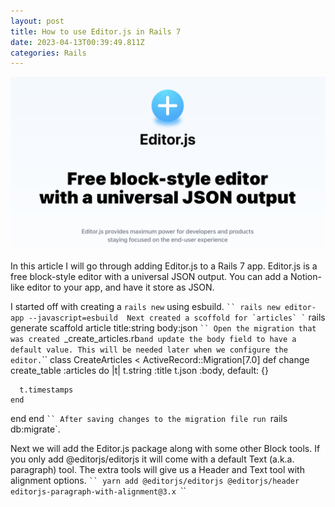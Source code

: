 ```yaml
---
layout: post
title: How to use Editor.js in Rails 7
date: 2023-04-13T00:39:49.811Z
categories: Rails
---
```

![editorjs-hero](/images/editorjs-hero.png)

I﻿n this  article I will go through adding Editor.js to a Rails 7 app. Editor.js is a free block-style editor with a universal JSON output. You can add a Notion-like editor to your app, and have it store as JSON.

I﻿ started off with creating a `rails new` using esbuild.
`﻿``
r﻿ails new editor-app --javascript=esbuild
`﻿``
N﻿ext created a scoffold for `articles`
`﻿``
r﻿ails generate scaffold article title:string body:json
`﻿``
O﻿pen the migration that was created `<timestamp>_create_articles.rb` and update the body field to have a default value. This will be needed later when we configure the editor.
`﻿``
class CreateArticles < ActiveRecord::Migration[7.0]
  def change
    create_table :articles do |t|
      t.string :title
      t.json :body, default: {}

      t.timestamps
    end
  end
end
`﻿``
A﻿fter saving changes to the migration file run `rails db:migrate`.

N﻿ext we will add the Editor.js package along with some other Block tools. If you only add @editorjs/editorjs it will come with a default Text (a.k.a. paragraph) tool. The extra tools will give us a Header and Text tool with alignment options.
`﻿``
yarn add @editorjs/editorjs @editorjs/header editorjs-paragraph-with-alignment@3.x
`﻿``


